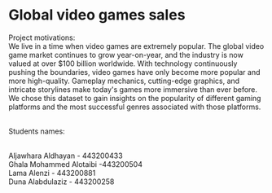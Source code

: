 <h1>Global video games sales</h1>
Project motivations:<br>
We live in a time when video games are extremely popular. The global video game market continues to grow year-on-year, and the industry is now valued at over $100 billion worldwide. With technology continuously pushing the boundaries, video games have only become more popular and more high-quality. Gameplay mechanics, cutting-edge graphics, and intricate storylines make today's games more immersive than ever before. 
 We chose this dataset to gain insights on the popularity of different gaming platforms and the most successful genres associated with those platforms.
<br>
<br>
 <p style="font-size:bold">Students names:</p>
 <br>
 Aljawhara Aldhayan - 443200433<br>
 Ghala Mohammed Alotaibi -443200504<br>
 Lama Alenzi - 443200881<br>
 Duna Alabdulaziz - 443200258<br>
